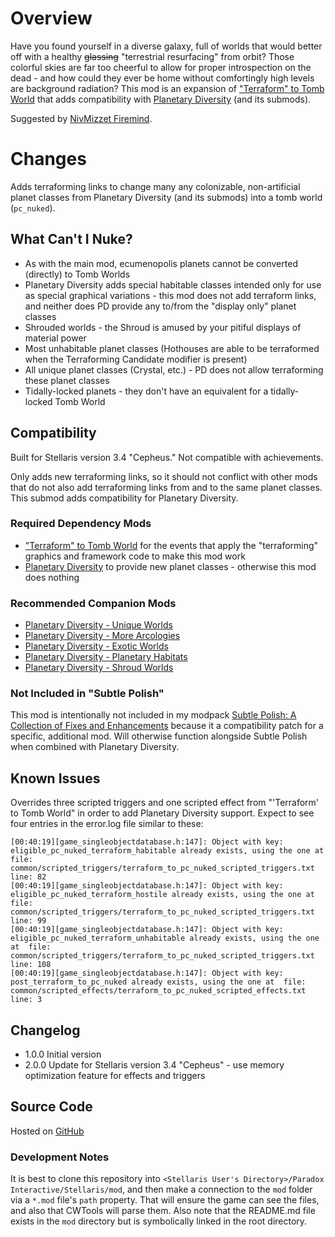 # Overview

Have you found yourself in a diverse galaxy, full of worlds that would better off with a healthy ~~glassing~~ "terrestrial resurfacing" from orbit?  Those colorful skies are far too cheerful to allow for proper introspection on the dead - and how could they ever be home without comfortingly high levels are background radiation?  This mod is an expansion of ["Terraform" to Tomb World](https://steamcommunity.com/workshop/filedetails/?id=2625663437) that adds compatibility with [Planetary Diversity](https://steamcommunity.com/workshop/filedetails/?id=819148835) (and its submods).

Suggested by [NivMizzet Firemind](https://steamcommunity.com/profiles/76561198276935683).

# Changes

Adds terraforming links to change many any colonizable, non-artificial planet classes from Planetary Diversity (and its submods) into a tomb world (`pc_nuked`).

## What Can't I Nuke?

* As with the main mod, ecumenopolis planets cannot be converted (directly) to Tomb Worlds
* Planetary Diversity adds special habitable classes intended only for use as special graphical variations - this mod does not add terraform links, and neither does PD provide any to/from the "display only" planet classes
* Shrouded worlds - the Shroud is amused by your pitiful displays of material power
* Most unhabitable planet classes (Hothouses are able to be terraformed when the Terraforming Candidate modifier is present)
* All unique planet classes (Crystal, etc.) - PD does not allow terraforming these planet classes
* Tidally-locked planets - they don't have an equivalent for a tidally-locked Tomb World

## Compatibility

Built for Stellaris version 3.4 "Cepheus."  Not compatible with achievements.

Only adds new terraforming links, so it should not conflict with other mods that do not also add terraforming links from and to the same planet classes.  This submod adds compatibility for Planetary Diversity.

### Required Dependency Mods

* ["Terraform" to Tomb World](https://steamcommunity.com/workshop/filedetails/?id=2625663437) for the events that apply the "terraforming" graphics and framework code to make this mod work
* [Planetary Diversity](https://steamcommunity.com/workshop/filedetails/?id=819148835) to provide new planet classes - otherwise this mod does nothing

### Recommended Companion Mods

* [Planetary Diversity - Unique Worlds](https://steamcommunity.com/workshop/filedetails/?id=1740165239)
* [Planetary Diversity - More Arcologies](https://steamcommunity.com/workshop/filedetails/?id=1732447147)
* [Planetary Diversity - Exotic Worlds](https://steamcommunity.com/workshop/filedetails/?id=1732437279)
* [Planetary Diversity - Planetary Habitats](https://steamcommunity.com/workshop/filedetails/?id=1878751971)
* [Planetary Diversity - Shroud Worlds](https://steamcommunity.com/workshop/filedetails/?id=1960179456)

### Not Included in "Subtle Polish"

This mod is intentionally not included in my modpack [Subtle Polish: A Collection of Fixes and Enhancements](https://steamcommunity.com/workshop/filedetails/?id=2522974089) because it a compatibility patch for a specific, additional mod.  Will otherwise function alongside Subtle Polish when combined with Planetary Diversity.

## Known Issues

Overrides three scripted triggers and one scripted effect from "'Terraform' to Tomb World" in order to add Planetary Diversity support.  Expect to see four entries in the error.log file similar to these:

```
[00:40:19][game_singleobjectdatabase.h:147]: Object with key: eligible_pc_nuked_terraform_habitable already exists, using the one at  file: common/scripted_triggers/terraform_to_pc_nuked_scripted_triggers.txt line: 82
[00:40:19][game_singleobjectdatabase.h:147]: Object with key: eligible_pc_nuked_terraform_hostile already exists, using the one at  file: common/scripted_triggers/terraform_to_pc_nuked_scripted_triggers.txt line: 99
[00:40:19][game_singleobjectdatabase.h:147]: Object with key: eligible_pc_nuked_terraform_unhabitable already exists, using the one at  file: common/scripted_triggers/terraform_to_pc_nuked_scripted_triggers.txt line: 108
[00:40:19][game_singleobjectdatabase.h:147]: Object with key: post_terraform_to_pc_nuked already exists, using the one at  file: common/scripted_effects/terraform_to_pc_nuked_scripted_effects.txt line: 3
```

## Changelog

* 1.0.0 Initial version
* 2.0.0 Update for Stellaris version 3.4 "Cepheus" - use memory optimization feature for effects and triggers

## Source Code

Hosted on [GitHub](https://github.com/corsairmarks/terraform_to_pc_nuked_pd)

### Development Notes

It is best to clone this repository into `<Stellaris User's Directory>/Paradox Interactive/Stellaris/mod`, and then make a connection to the `mod` folder via a `*.mod` file's `path` property.  That will ensure the game can see the files, and also that CWTools will parse them.  Also note that the README.md file exists in the `mod` directory but is symbolically linked in the root directory.